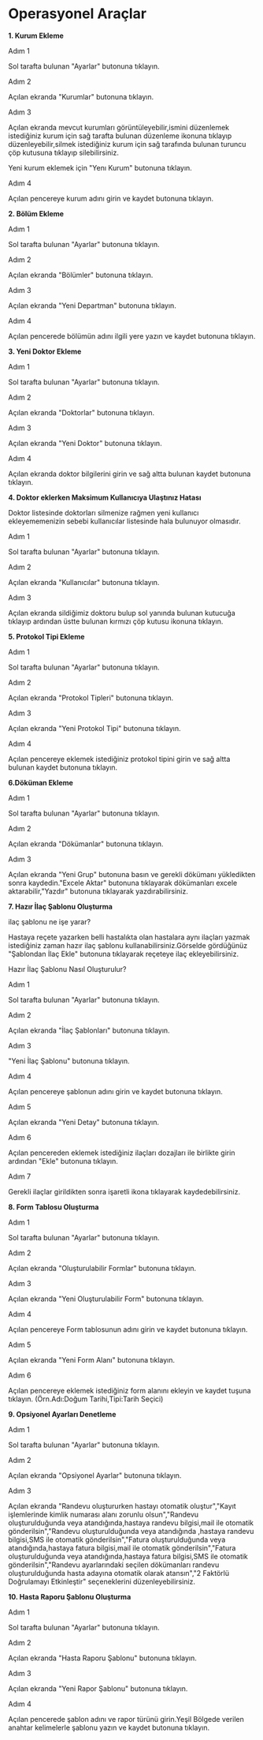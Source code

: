 # Operasyonel Araçlar

**1. Kurum Ekleme**

Adım 1

Sol tarafta bulunan "Ayarlar" butonuna tıklayın.

Adım 2

Açılan ekranda "Kurumlar" butonuna tıklayın.

Adım 3

Açılan ekranda mevcut kurumları görüntüleyebilir,ismini düzenlemek istediğiniz kurum için sağ tarafta bulunan düzenleme ikonuna tıklayıp düzenleyebilir,silmek istediğiniz kurum için sağ tarafında bulunan turuncu çöp kutusuna tıklayıp silebilirsiniz.

Yeni kurum eklemek için "Yenı Kurum" butonuna tıklayın.

Adım 4

Açılan pencereye kurum adını girin ve kaydet butonuna tıklayın.

**2. Bölüm Ekleme**

Adım 1

Sol tarafta bulunan "Ayarlar" butonuna tıklayın.

Adım 2

Açılan ekranda "Bölümler" butonuna tıklayın.

Adım 3

Açılan ekranda "Yeni Departman" butonuna tıklayın.

Adım 4

Açılan pencerede bölümün adını ilgili yere yazın ve kaydet butonuna tıklayın.

**3. Yeni Doktor Ekleme**

Adım 1

Sol tarafta bulunan "Ayarlar" butonuna tıklayın.

Adım 2

Açılan ekranda "Doktorlar" butonuna tıklayın.

Adım 3

Açılan ekranda "Yeni Doktor" butonuna tıklayın.

Adım 4

Açılan ekranda doktor bilgilerini girin ve sağ altta bulunan kaydet butonuna tıklayın.

**4. Doktor eklerken Maksimum Kullanıcıya Ulaştınız Hatası**

Doktor listesinde doktorları silmenize rağmen yeni kullanıcı ekleyememenizin sebebi kullanıcılar listesinde hala bulunuyor olmasıdır.

Adım 1

Sol tarafta bulunan "Ayarlar" butonuna tıklayın.

Adım 2

Açılan ekranda "Kullanıcılar" butonuna tıklayın.

Adım 3

Açılan ekranda sildiğimiz doktoru bulup sol yanında bulunan kutucuğa tıklayıp ardından üstte bulunan kırmızı çöp kutusu ikonuna tıklayın.

**5. Protokol Tipi Ekleme**

Adım 1

Sol tarafta bulunan "Ayarlar" butonuna tıklayın.

Adım 2

Açılan ekranda "Protokol Tipleri" butonuna tıklayın.

Adım 3

Açılan ekranda "Yeni Protokol Tipi" butonuna tıklayın.

Adım 4

Açılan pencereye eklemek istediğiniz protokol tipini girin ve sağ altta bulunan kaydet butonuna tıklayın.

**6.Döküman Ekleme**

Adım 1

Sol tarafta bulunan "Ayarlar" butonuna tıklayın.

Adım 2

Açılan ekranda "Dökümanlar" butonuna tıklayın.

Adım 3

Açılan ekranda "Yeni Grup" butonuna basın ve gerekli dökümanı yükledikten sonra kaydedin."Excele Aktar" butonuna tıklayarak dökümanları excele aktarabilir,"Yazdır" butonuna tıklayarak yazdırabilirsiniz.

**7. Hazır İlaç Şablonu Oluşturma**

ilaç şablonu ne işe yarar?

Hastaya reçete yazarken belli hastalıkta olan hastalara aynı ilaçları yazmak istediğiniz zaman hazır ilaç şablonu kullanabilirsiniz.Görselde gördüğünüz "Şablondan İlaç Ekle" butonuna tıklayarak reçeteye ilaç ekleyebilirsiniz.

Hazır İlaç Şablonu Nasıl Oluşturulur?

Adım 1

Sol tarafta bulunan "Ayarlar" butonuna tıklayın.

Adım 2

Açılan ekranda "İlaç Şablonları" butonuna tıklayın.

Adım 3 

"Yeni İlaç Şablonu" butonuna tıklayın.

Adım 4

Açılan pencereye şablonun adını girin ve kaydet butonuna tıklayın.

Adım 5

Açılan ekranda "Yeni Detay" butonuna tıklayın.

Adım 6

Açılan pencereden eklemek istediğiniz ilaçları dozajları ile birlikte girin ardından "Ekle" butonuna tıklayın.

Adım 7

Gerekli ilaçlar girildikten sonra işaretli ikona tıklayarak kaydedebilirsiniz.

**8. Form Tablosu Oluşturma**

Adım 1

Sol tarafta bulunan "Ayarlar" butonuna tıklayın.

Adım 2

Açılan ekranda "Oluşturulabilir Formlar" butonuna tıklayın.

Adım 3

Açılan ekranda "Yeni Oluşturulabilir Form" butonuna tıklayın.

Adım 4

Açılan pencereye Form tablosunun adını girin ve kaydet butonuna tıklayın.

Adım 5

Açılan ekranda "Yeni Form Alanı" butonuna tıklayın.

Adım 6

Açılan pencereye eklemek istediğiniz form alanını ekleyin ve kaydet tuşuna tıklayın.
(Örn.Adı:Doğum Tarihi,Tipi:Tarih Seçici)

**9. Opsiyonel Ayarları Denetleme**

Adım 1

Sol tarafta bulunan "Ayarlar" butonuna tıklayın.

Adım 2

Açılan ekranda "Opsiyonel Ayarlar" butonuna tıklayın.

Adım 3

Açılan ekranda "Randevu oluştururken hastayı otomatik oluştur","Kayıt işlemlerinde kimlik numarası alanı zorunlu olsun","Randevu oluşturulduğunda veya atandığında,hastaya randevu bilgisi,mail ile otomatik gönderilsin","Randevu oluşturulduğunda veya atandığında ,hastaya randevu bilgisi,SMS ile otomatik gönderilsin","Fatura oluşturulduğunda veya atandığında,hastaya fatura bilgisi,mail ile otomatik gönderilsin","Fatura oluşturulduğunda veya atandığında,hastaya fatura bilgisi,SMS  ile otomatik gönderilsin","Randevu ayarlarındaki seçilen dökümanları randevu oluşturulduğunda hasta adayına otomatik olarak atansın","2 Faktörlü Doğrulamayı Etkinleştir" seçeneklerini düzenleyebilirsiniz.

**10. Hasta Raporu Şablonu Oluşturma**

Adım 1

Sol tarafta bulunan "Ayarlar" butonuna tıklayın.

Adım 2

Açılan ekranda "Hasta Raporu Şablonu" butonuna tıklayın.

Adım 3

Açılan ekranda "Yeni Rapor Şablonu" butonuna tıklayın.

Adım 4

Açılan pencerede şablon adını ve rapor türünü girin.Yeşil Bölgede verilen anahtar kelimelerle şablonu yazın ve kaydet butonuna tıklayın.